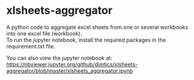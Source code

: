 # xlsheets-aggregator
A python code to aggregate excel sheets from one or several workbooks into one excel file (workbook).  
To run the jupyter notebook, install the required packages in the requirement.txt file. 

You can also view the jupyter notebook at:  
https://nbviewer.jupyter.org/github/dimtics/xlsheets-aggregator/blob/master/xlsheets_aggregator.ipynb 
